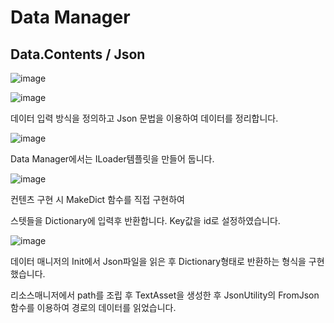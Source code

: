 # Data Manager

## Data.Contents / Json

![image](https://github.com/KimDaeMins/Portfolio/assets/68540137/a13e224d-d27c-4c66-a5ce-c26d36ca65a4)

![image](https://github.com/KimDaeMins/Portfolio/assets/68540137/c89ad521-2641-4f4b-abcd-66c23a2bc5d9)

데이터 입력 방식을 정의하고 Json 문법을 이용하여 데이터를 정리합니다.

![image](https://github.com/KimDaeMins/Portfolio/assets/68540137/a5737c12-8f54-42f0-b4c8-65c1ca147efd)

Data Manager에서는 ILoader템플릿을 만들어 둡니다.

![image](https://github.com/KimDaeMins/Portfolio/assets/68540137/be851b4a-371e-40dd-81ae-50b82257b030)

컨텐츠 구현 시 MakeDict 함수를 직접 구현하여 

스텟들을 Dictionary에 입력후 반환합니다. Key값을 id로 설정하였습니다.

![image](https://github.com/KimDaeMins/Portfolio/assets/68540137/f153732c-4b03-4c1c-b8d6-4af22c7a6805)

데이터 매니저의 Init에서 Json파일을 읽은 후 Dictionary형태로 반환하는 형식을 구현했습니다.

리소스매니저에서 path를 조립 후 TextAsset을 생성한 후  JsonUtility의 FromJson함수를 이용하여 경로의 데이터를 읽었습니다.

